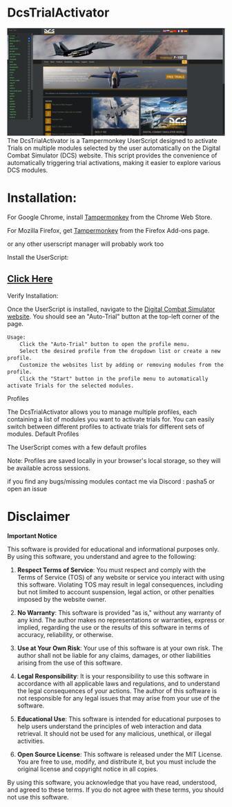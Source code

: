 # DcsTrialActivator
![preview](Thumbnail.png)
The DcsTrialActivator is a Tampermonkey UserScript designed to activate Trials on multiple modules selected by the user automatically on the Digital Combat Simulator (DCS) website. This script provides the convenience of automatically triggering trial activations, making it easier to explore various DCS modules.

# Installation:

 For Google Chrome, install [Tampermonkey](https://chrome.google.com/webstore/detail/tampermonkey/dhdgffkkebhmkfjojejmpbldmpobfkfo) from the Chrome Web Store.

 For Mozilla Firefox, get [Tampermonkey](https://addons.mozilla.org/en-US/firefox/addon/tampermonkey/) from the Firefox Add-ons page.

 or any other userscript manager will probably work too
 
Install the UserScript: 

## [Click Here](https://github.com/ashap5/DcsTrialActivator/raw/DEV/Auto-Trial%20Clicker%20with%20Profile%20and%20Saving.user.js)


Verify Installation:

Once the UserScript is installed, navigate to the [Digital Combat Simulator website](https://www.digitalcombatsimulator.com). You should see an "Auto-Trial" button at the top-left corner of the page.

    Usage:
        Click the "Auto-Trial" button to open the profile menu.
        Select the desired profile from the dropdown list or create a new profile.
        Customize the websites list by adding or removing modules from the profile.
        Click the "Start" button in the profile menu to automatically activate Trials for the selected modules.
Profiles

The DcsTrialActivator allows you to manage multiple profiles, each containing a list of modules you want to activate trials for. You can easily switch between different profiles to activate trials for different sets of modules.
Default Profiles

The UserScript comes with a few default profiles

Note: Profiles are saved locally in your browser's local storage, so they will be available across sessions. 

if you find any bugs/missing modules contact me via Discord : pasha5 or open an issue


# Disclaimer

**Important Notice**

This software is provided for educational and informational purposes only. By using this software, you understand and agree to the following:

1. **Respect Terms of Service**: You must respect and comply with the Terms of Service (TOS) of any website or service you interact with using this software. Violating TOS may result in legal consequences, including but not limited to account suspension, legal action, or other penalties imposed by the website owner.

2. **No Warranty**: This software is provided "as is," without any warranty of any kind. The author makes no representations or warranties, express or implied, regarding the use or the results of this software in terms of accuracy, reliability, or otherwise.

3. **Use at Your Own Risk**: Your use of this software is at your own risk. The author shall not be liable for any claims, damages, or other liabilities arising from the use of this software.

4. **Legal Responsibility**: It is your responsibility to use this software in accordance with all applicable laws and regulations, and to understand the legal consequences of your actions. The author of this software is not responsible for any legal issues that may arise from your use of the software.

5. **Educational Use**: This software is intended for educational purposes to help users understand the principles of web interaction and data retrieval. It should not be used for any malicious, unethical, or illegal activities.

6. **Open Source License**: This software is released under the MIT License. You are free to use, modify, and distribute it, but you must include the original license and copyright notice in all copies.

By using this software, you acknowledge that you have read, understood, and agreed to these terms. If you do not agree with these terms, you should not use this software.
